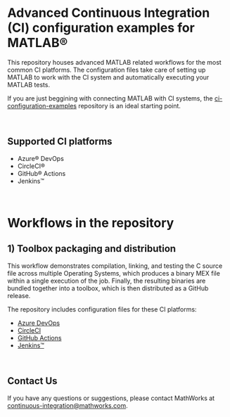 # Advanced Continuous Integration (CI) configuration examples for MATLAB®

This repository houses advanced MATLAB related workflows for the most common CI platforms. The configuration files take care of setting up MATLAB to work with the CI system and automatically executing your MATLAB tests.

If you are just beggining with connecting MATLAB with CI systems, the [ci-configuration-examples](https://github.com/mathworks/ci-configuration-examples) repository is an ideal starting point.

<br>

## Supported CI platforms
* Azure® DevOps
* CircleCI®
* GitHub® Actions
* Jenkins&trade;

<br>

# Workflows in the repository

## 1) Toolbox packaging and distribution
This workflow demonstrates compilation, linking, and testing the C source file across multiple Operating Systems, which produces a binary MEX file within a single execution of the job. Finally, the resulting binaries are bundled together into a toolbox, which is then distributed as a GitHub release.

The repository includes configuration files for these CI platforms:
* [Azure DevOps](https://github.com/tsharmaMW/ci-configuration-examples/blob/main/azure-pipelines.yml)
* [CircleCI](https://github.com/tsharmaMW/ci-configuration-examples/blob/main/.circleci/config.yml)
* [GitHub Actions](https://github.com/tsharmaMW/ci-configuration-examples/blob/main/.github/workflows/create-and-release-toolbox.yml)
* [Jenkins&trade;](https://github.com/tsharmaMW/ci-configuration-examples/blob/main/Jenkinsfile)

<br>

## Contact Us
If you have any questions or suggestions, please contact MathWorks at [continuous-integration@mathworks.com](mailto:continuous-integration@mathworks.com).